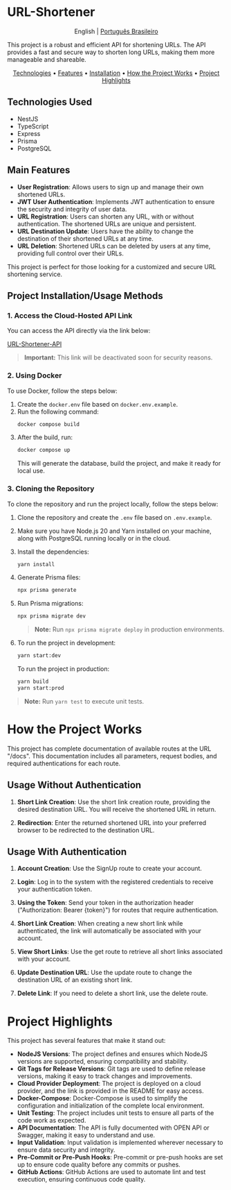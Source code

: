# URL-Shortener

<p align="center">
  <span>English</span> |
  <a href="./README.md">Português Brasileiro</a>
</p>

This project is a robust and efficient API for shortening URLs. The API provides a fast and secure way to shorten long URLs, making them more manageable and shareable.

<p align="center">
  <a href="#Technologies">Technologies</a> •
  <a href="#Main Features">Features</a> •
  <a href="#Project Installation/Usage Methods">Installation</a> •
  <a href="#How the Project Works">How the Project Works</a> •
  <a href="#Project Highlights">Project Highlights</a> 
</p>

## Technologies Used

- NestJS
- TypeScript
- Express
- Prisma
- PostgreSQL

## Main Features

- **User Registration**: Allows users to sign up and manage their own shortened URLs.
- **JWT User Authentication**: Implements JWT authentication to ensure the security and integrity of user data.
- **URL Registration**: Users can shorten any URL, with or without authentication. The shortened URLs are unique and persistent.
- **URL Destination Update**: Users have the ability to change the destination of their shortened URLs at any time.
- **URL Deletion**: Shortened URLs can be deleted by users at any time, providing full control over their URLs.

This project is perfect for those looking for a customized and secure URL shortening service.

## Project Installation/Usage Methods

### 1. Access the Cloud-Hosted API Link

You can access the API directly via the link below:

[URL-Shortener-API](http://68.183.154.173:5000/)

> **Important:** This link will be deactivated soon for security reasons.

### 2. Using Docker

To use Docker, follow the steps below:

1.  Create the `docker.env` file based on `docker.env.example`.
2.  Run the following command:
    ```sh
    docker compose build
    ```
3.  After the build, run:
    ```sh
    docker compose up
    ```
    This will generate the database, build the project, and make it ready for local use.

### 3. Cloning the Repository

To clone the repository and run the project locally, follow the steps below:

1.  Clone the repository and create the `.env` file based on `.env.example`.
2.  Make sure you have Node.js 20 and Yarn installed on your machine, along with PostgreSQL running locally or in the cloud.
3.  Install the dependencies:

    ```sh
    yarn install
    ```

4.  Generate Prisma files:

    ```sh
    npx prisma generate
    ```

5.  Run Prisma migrations:

    ```sh
    npx prisma migrate dev
    ```

    > **Note:** Run `npx prisma migrate deploy` in production environments.

6.  To run the project in development:

    ```sh
    yarn start:dev
    ```

    To run the project in production:

    ```sh
    yarn build
    yarn start:prod
    ```

> **Note:** Run `yarn test` to execute unit tests.

# How the Project Works

This project has complete documentation of available routes at the URL "/docs". This documentation includes all parameters, request bodies, and required authentications for each route.

## Usage Without Authentication

1.  **Short Link Creation**: Use the short link creation route, providing the desired destination URL. You will receive the shortened URL in return.

2.  **Redirection**: Enter the returned shortened URL into your preferred browser to be redirected to the destination URL.

## Usage With Authentication

1.  **Account Creation**: Use the SignUp route to create your account.

2.  **Login**: Log in to the system with the registered credentials to receive your authentication token.

3.  **Using the Token**: Send your token in the authorization header ("Authorization: Bearer {token}") for routes that require authentication.

4.  **Short Link Creation**: When creating a new short link while authenticated, the link will automatically be associated with your account.

5.  **View Short Links**: Use the get route to retrieve all short links associated with your account.

6.  **Update Destination URL**: Use the update route to change the destination URL of an existing short link.

7.  **Delete Link**: If you need to delete a short link, use the delete route.

# Project Highlights

This project has several features that make it stand out:

- **NodeJS Versions**: The project defines and ensures which NodeJS versions are supported, ensuring compatibility and stability.
- **Git Tags for Release Versions**: Git tags are used to define release versions, making it easy to track changes and improvements.
- **Cloud Provider Deployment**: The project is deployed on a cloud provider, and the link is provided in the README for easy access.
- **Docker-Compose**: Docker-Compose is used to simplify the configuration and initialization of the complete local environment.
- **Unit Testing**: The project includes unit tests to ensure all parts of the code work as expected.
- **API Documentation**: The API is fully documented with OPEN API or Swagger, making it easy to understand and use.
- **Input Validation**: Input validation is implemented wherever necessary to ensure data security and integrity.
- **Pre-Commit or Pre-Push Hooks**: Pre-commit or pre-push hooks are set up to ensure code quality before any commits or pushes.
- **GitHub Actions**: GitHub Actions are used to automate lint and test execution, ensuring continuous code quality.
